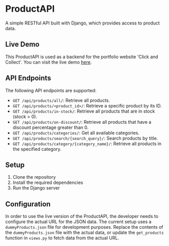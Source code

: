 # ProductAPI

A simple RESTful API built with Django, which provides access to product data.

## Live Demo

This ProductAPI is used as a backend for the portfolio website 'Click and Collect'. You can visit the live demo [here](https://click-and-collect2.netlify.app).

## API Endpoints

The following API endpoints are supported:

- `GET /api/products/all/`: Retrieve all products.
- `GET /api/products/<product_id>/`: Retrieve a specific product by its ID.
- `GET /api/products/in-stock/`: Retrieve all products that are in stock (stock > 0).
- `GET /api/products/on-discount/`: Retrieve all products that have a discount percentage greater than 0.
- `GET /api/products/categories/`: Get all available categories.
- `GET /api/products/search/{search_query}/`: Search products by title.
- `GET /api/products/category/{category_name}/`: Retrieve all products in the specified category.

## Setup

1. Clone the repository
2. Install the required dependencies
3. Run the Django server

## Configuration

In order to use the live version of the ProductAPI, the developer needs to configure the actual URL for the JSON data. The current setup uses a `dummyProducts.json` file for development purposes. Replace the contents of the `dummyProducts.json` file with the actual data, or update the `get_products` function in `views.py` to fetch data from the actual URL.
